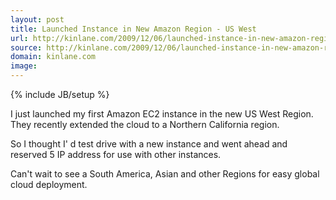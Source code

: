 ```yaml
---
layout: post
title: Launched Instance in New Amazon Region - US West
url: http://kinlane.com/2009/12/06/launched-instance-in-new-amazon-region-us-west/
source: http://kinlane.com/2009/12/06/launched-instance-in-new-amazon-region-us-west/
domain: kinlane.com
image: 
---
```

{% include JB/setup %}<p>I just launched my first Amazon EC2 instance in the new US West Region. They recently extended the cloud to a Northern California region.<p></p>
So I thought I' d test drive with a new instance and went ahead and reserved 5 IP address for use with other instances.<p></p>
Can't wait to see a South America, Asian and other Regions for easy global cloud deployment.
</p>

